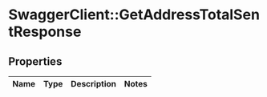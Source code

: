 # SwaggerClient::GetAddressTotalSentResponse

## Properties
Name | Type | Description | Notes
------------ | ------------- | ------------- | -------------


